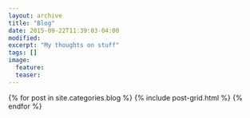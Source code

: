 ```yaml
---
layout: archive
title: "Blog"
date: 2015-09-22T11:39:03-04:00
modified:
excerpt: "My thoughts on stuff"
tags: []
image:
  feature:
  teaser:
---
```


<div class="tiles">
{% for post in site.categories.blog %}
  {% include post-grid.html %}
{% endfor %}
</div><!-- /.tiles -->
